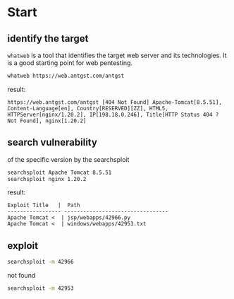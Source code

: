 # Start

## identify the target

`whatweb` is a tool that identifies the target web server and its technologies. It is a good starting point for web pentesting.

```bash
whatweb https://web.antgst.com/antgst
```

result:

```plaintext
https://web.antgst.com/antgst [404 Not Found] Apache-Tomcat[8.5.51], Content-Language[en], Country[RESERVED][ZZ], HTML5, HTTPServer[nginx/1.20.2], IP[198.18.0.246], Title[HTTP Status 404 ? Not Found], nginx[1.20.2]
```

## search vulnerability

of the specific version by the searchsploit

```bash
searchsploit Apache Tomcat 8.5.51
searchsploit nginx 1.20.2
```

result:

```plaintext
Exploit Title   |  Path
----------------- ---------------------------------
Apache Tomcat <  | jsp/webapps/42966.py
Apache Tomcat <  | windows/webapps/42953.txt
```

## exploit

```bash
searchsploit -m 42966
```

not found

```bash
searchsploit -m 42953
```
